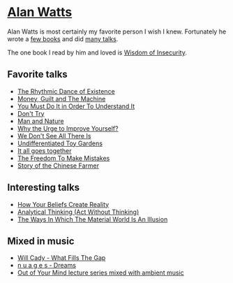 # [Alan Watts](http://www.alanwatts.com)

Alan Watts is most certainly my favorite person I wish I knew. Fortunately he wrote a [few books](https://www.goodreads.com/author/show/1501668.Alan_W_Watts?from_search=true) and did [many talks](https://www.youtube.com/results?search_query=alan+watts).

The one book I read by him and loved is [Wisdom of Insecurity](https://antilogicalism.files.wordpress.com/2017/07/wisdom-of-insecurity.pdf).

## Favorite talks

- [The Rhythmic Dance of Existence](https://www.youtube.com/watch?v=O237jkoxbXg)
- [Money, Guilt and The Machine](https://www.youtube.com/watch?v=ryBUYB3F0NU)
- [You Must Do It in Order To Understand It](https://www.youtube.com/watch?v=YCJsgb_enWs)
- [Don't Try](https://www.youtube.com/watch?v=Q-tRXsteuRA)
- [Man and Nature](https://www.youtube.com/watch?v=JQHWrCYS8cM)
- [Why the Urge to Improve Yourself?](https://www.youtube.com/watch?v=vlNVQ-_y4-0)
- [We Don't See All There Is](https://www.youtube.com/watch?v=M30ChDvwBLQ)
- [Undifferentiated Toy Gardens](https://soundcloud.com/spacekittyisyou/undifferentiated-toy-gardens?in=spacekittyisyou/sets/ambient-watts)
- [It all goes together](https://www.youtube.com/watch?v=qml1-xzPpxY)
- [The Freedom To Make Mistakes](https://www.youtube.com/watch?v=AnLZBdB9uWU&t=5s)
- [Story of the Chinese Farmer](https://www.youtube.com/watch?v=b_onYOLnELI)

## Interesting talks

- [How Your Beliefs Create Reality](https://www.youtube.com/watch?v=u4Qp_q-PqAc)
- [Analytical Thinking (Act Without Thinking)](https://www.youtube.com/watch?v=S18KUmPjRdg)
- [The Ways In Which The Material World Is An Illusion](https://www.youtube.com/watch?v=_l0ZqjhQzks)

## Mixed in music

- [Will Cady - What Fills The Gap](https://www.youtube.com/watch?v=cmT3t2Kdr3I)
- [n u a g e s - Dreams](https://www.youtube.com/watch?v=9RMHHwJ9Eqk)
- [Out of Your Mind lecture series mixed with ambient music](https://soundcloud.com/spacekittyisyou/sets/ambient-watts)
